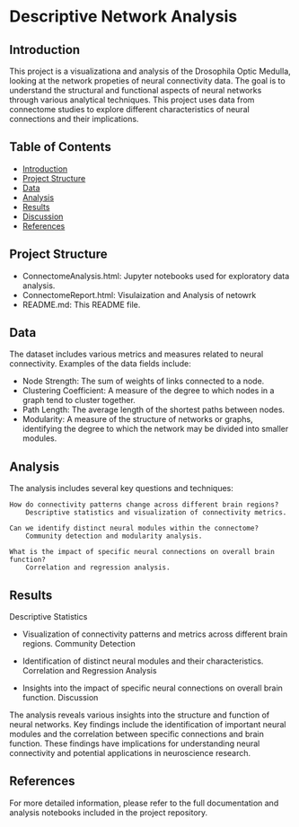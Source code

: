 # Descriptive Network Analysis

## Introduction

This project is a visualizationa and analysis of the Drosophila Optic Medulla, looking at the network propeties of neural connectivity data. The goal is to understand the structural and functional aspects of neural networks through various analytical techniques. This project uses data from connectome studies to explore different characteristics of neural connections and their implications.

## Table of Contents

- [Introduction](#introduction)
- [Project Structure](#project-structure)
- [Data](#data)
- [Analysis](#analysis)
- [Results](#results)
- [Discussion](#discussion)
- [References](#references)


## Project Structure

- ConnectomeAnalysis.html: Jupyter notebooks used for exploratory data analysis.
- ConnectomeReport.html: Visulaization and Analysis of netowrk
- README.md: This README file.
  
## Data

The dataset includes various metrics and measures related to neural connectivity. Examples of the data fields include:

- Node Strength: The sum of weights of links connected to a node.
- Clustering Coefficient: A measure of the degree to which nodes in a graph tend to cluster together.
- Path Length: The average length of the shortest paths between nodes.
- Modularity: A measure of the structure of networks or graphs, identifying the degree to which the network may be divided into smaller modules.

## Analysis

The analysis includes several key questions and techniques:

    How do connectivity patterns change across different brain regions?
        Descriptive statistics and visualization of connectivity metrics.

    Can we identify distinct neural modules within the connectome?
        Community detection and modularity analysis.

    What is the impact of specific neural connections on overall brain function?
        Correlation and regression analysis.

## Results
Descriptive Statistics

- Visualization of connectivity patterns and metrics across different brain regions.
Community Detection

- Identification of distinct neural modules and their characteristics.
Correlation and Regression Analysis

- Insights into the impact of specific neural connections on overall brain function.
Discussion

The analysis reveals various insights into the structure and function of neural networks. Key findings include the identification of important neural modules and the correlation between specific connections and brain function. These findings have implications for understanding neural connectivity and potential applications in neuroscience research.

## References

For more detailed information, please refer to the full documentation and analysis notebooks included in the project repository.
